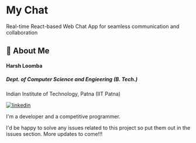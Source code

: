 # My Chat

Real-time React-based Web Chat App for seamless communication and collaboration

## 🚀 About Me

#### Harsh Loomba

##### Dept. of Computer Science and Engieering (B. Tech.)

Indian Institute of Technology, Patna (IIT Patna)

[![linkedin](https://img.shields.io/badge/linkedin-0A66C2?style=for-the-badge&logo=linkedin&logoColor=white)](https://www.github.com/harsh-loomba)

I'm a developer and a competitive programmer.

I'd be happy to solve any issues related to this project so put them out in the issues section. More updates to come!!!
